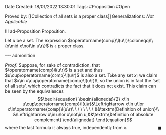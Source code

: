 <br />
<br />

Date Created: 18/01/2022 13:30:01
Tags: #Proposition #Open

Proved by: [[Collection of all sets is a proper class]]
Generalizations: _Not Applicable_

!!! ad-Proposition Proposition.

Let $u$ be a set. The expression $\operatorname{comp}\l(u\r)\coloneqq\l\{x\mid x\not\in u\r\}$ is a proper class.

--- admonition

_Proof_. Suppose, for sake of contradiction, that $\operatorname{comp}\l(u\r)$ is a set and thus $u\cup\operatorname{comp}\l(u\r)$ is also a set. Take any set $x$; we claim that $x\in u\cup\operatorname{comp}\l(u\r)$, so the union is in fact the $\textrm{`}$set of all sets$\textrm{'}$, which contradicts the fact that it does not exist. This claim can be seen by the equivalences
$$\begin{equation}
    \begin{alignedat}{2}
        x\in u\cup\operatorname{comp}\l(u\r)&\Leftrightarrow x\in u\lor x\in\operatorname{comp}\l(u\r)\ \ \ \ \ \ \ \ &&\textrm{Definition of union}\\
        &\Leftrightarrow x\in u\lor x\not\in u,&&\textrm{Definition of absolute complement}
    \end{alignedat}
\end{equation}$$
where the last formula is always true, independently from $x$.<span style="float:right;">$\blacksquare$</span>
